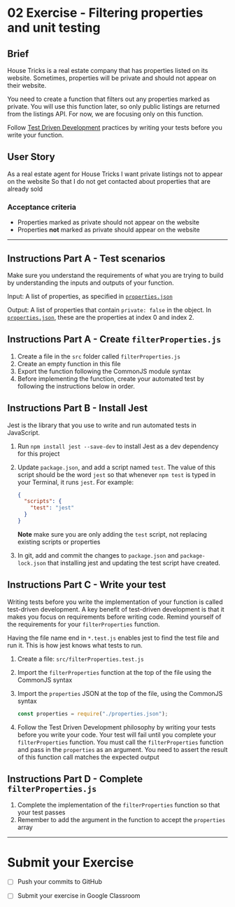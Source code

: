 # 02 Exercise - Filtering properties and unit testing 

## Brief

House Tricks is a real estate company that has properties listed on its website. Sometimes, properties will be private and should not appear on their website.

You need to create a function that filters out any properties marked as private. You will use this function later, so only public listings are returned from the listings API. For now, we are focusing only on this function.

Follow [Test Driven Development](https://www.youtube.com/watch?v=llaUBH5oayw) practices by writing your tests before you write your function.

## User Story

As a real estate agent for House Tricks
I want private listings not to appear on the website
So that I do not get contacted about properties that are already sold

### Acceptance criteria

- Properties marked as private should not appear on the website
- Properties **not** marked as private should appear on the website

---

## Instructions Part A - Test scenarios

Make sure you understand the requirements of what you are trying to build by understanding the inputs and outputs of your function.

Input: A list of properties, as specified in [`properties.json`](./src/properties.json)

Output: A list of properties that contain `private: false` in the object. In [`properties.json`](./src/properties.json), these are the properties at index 0 and index 2.

## Instructions Part A - Create `filterProperties.js`

1. Create a file in the `src` folder called `filterProperties.js`
2. Create an empty function in this file
3. Export the function following the CommonJS module syntax
4. Before implementing the function, create your automated test by following the instructions below in order.

## Instructions Part B - Install Jest

Jest is the library that you use to write and run automated tests in JavaScript.

1. Run `npm install jest --save-dev` to install Jest as a dev dependency for this project
2. Update `package.json`, and add a script named `test`. The value of this script should be the word `jest` so that whenever `npm test` is typed in your Terminal, it runs `jest`. For example:

   ```json
   {
     "scripts": {
       "test": "jest"
     }
   }
   ```

   **Note** make sure you are only adding the `test` script, not replacing existing scripts or properties

3. In git, add and commit the changes to `package.json` and `package-lock.json` that installing jest and updating the test script have created.

## Instructions Part C - Write your test

Writing tests before you write the implementation of your function is called test-driven development. A key benefit of test-driven development is that it makes you focus on requirements before writing code. Remind yourself of the requirements for your `filterProperties` function.

Having the file name end in `*.test.js` enables jest to find the test file and run it. This is how jest knows what tests to run.

1. Create a file: `src/filterProperties.test.js`
2. Import the `filterProperties` function at the top of the file using the CommonJS syntax
3. Import the `properties` JSON at the top of the file, using the CommonJS syntax

   ```js
   const properties = require("./properties.json");
   ```

4. Follow the Test Driven Development philosophy by writing your tests before you write your code. Your test will fail until you complete your `filterProperties` function. You must call the `filterProperties` function and pass in the `properties` as an argument. You need to assert the result of this function call matches the expected output

## Instructions Part D - Complete `filterProperties.js`

1. Complete the implementation of the `filterProperties` function so that your test passes
2. Remember to add the argument in the function to accept the `properties` array

--- 

# Submit your Exercise

- [ ] Push your commits to GitHub
- [ ] Submit your exercise in Google Classroom

